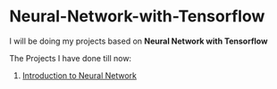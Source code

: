 # Neural-Network-with-Tensorflow

I will be doing my projects based on **Neural Network with Tensorflow**

The Projects I have done till now:
1. [Introduction to Neural Network](https://github.com/ChandrashekharRobbi/Neural-Network-with-Tensorflow/blob/main/Regression%20Neural%20Networks/Introduction%20to%20Regression%20Neural%20Network/introduction.ipynb)
